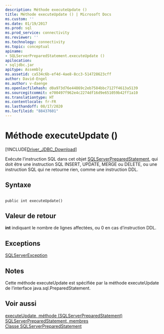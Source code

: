 ```yaml
---
description: Méthode executeUpdate ()
title: Méthode executeUpdate () | Microsoft Docs
ms.custom: ''
ms.date: 01/19/2017
ms.prod: sql
ms.prod_service: connectivity
ms.reviewer: ''
ms.technology: connectivity
ms.topic: conceptual
apiname:
- SQLServerPreparedStatement.executeUpdate ()
apilocation:
- sqljdbc.jar
apitype: Assembly
ms.assetid: ca534c6b-ef4d-4ae8-8cc3-514728623cff
author: David-Engel
ms.author: v-daenge
ms.openlocfilehash: d0a973d76e44869c2eb7584bbc7127f4613a5139
ms.sourcegitcommit: e700497f962e4c2274df16d9e651059b42ff1a10
ms.translationtype: HT
ms.contentlocale: fr-FR
ms.lasthandoff: 08/17/2020
ms.locfileid: "88437601"
---
```

# <a name="executeupdate-method-"></a>Méthode executeUpdate ()
[!INCLUDE[Driver_JDBC_Download](../../../includes/driver_jdbc_download.md)]

  Exécute l’instruction SQL dans cet objet [SQLServerPreparedStatement](../../../connect/jdbc/reference/sqlserverpreparedstatement-class.md), qui doit être une instruction SQL INSERT, UPDATE, MERGE ou DELETE, ou une instruction SQL qui ne retourne rien, comme une instruction DDL.  
  
## <a name="syntax"></a>Syntaxe  
  
```  
  
public int executeUpdate()  
```  
  
## <a name="return-value"></a>Valeur de retour  
 **int** indiquant le nombre de lignes affectées, ou 0 en cas d’instruction DDL.  
  
## <a name="exceptions"></a>Exceptions  
 [SQLServerException](../../../connect/jdbc/reference/sqlserverexception-class.md)  
  
## <a name="remarks"></a>Notes  
 Cette méthode executeUpdate est spécifiée par la méthode executeUpdate de l’interface java.sql.PreparedStatement.  
  
## <a name="see-also"></a>Voir aussi  
 [executeUpdate, méthode &#40;SQLServerPreparedStatement&#41;](../../../connect/jdbc/reference/executeupdate-method-sqlserverpreparedstatement.md)   
 [SQLServerPreparedStatement, membres](../../../connect/jdbc/reference/sqlserverpreparedstatement-members.md)   
 [Classe SQLServerPreparedStatement](../../../connect/jdbc/reference/sqlserverpreparedstatement-class.md)  
  
  
